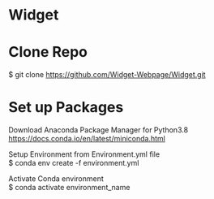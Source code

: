 # Widget

# Clone Repo
$ git clone https://github.com/Widget-Webpage/Widget.git

# Set up Packages
Download Anaconda Package Manager for Python3.8\
https://docs.conda.io/en/latest/miniconda.html

Setup Environment from Environment.yml file\
$ conda env create -f environment.yml 

Activate Conda environment\
$ conda activate environment_name
